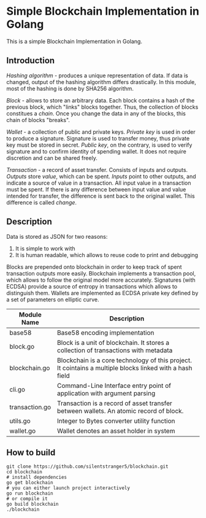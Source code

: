 # Simple Blockchain Implementation in Golang

This is a simple Blockchain Implementation in Golang. 

## Introduction

*Hashing algorithm* - produces a unique representation of data. If data is changed, output of the hashing 
algorithm differs drastically. In this module, most of the hashing is done by SHA256 algorithm.

*Block* - allows to store an arbitrary data. Each block contains a hash of the previous block, 
which "links" blocks together. Thus, the collection of blocks constitues a *chain*. Once you change the data 
in any of the blocks, this chain of blocks "breaks".

*Wallet* - a collection of public and private keys. *Private key* is used in order to produce a signature. 
Signature is used to transfer money, thus private key must be stored in secret. 
*Public key*, on the contrary, is used to verify signature and to confirm identity of spending wallet. 
It does not require discretion and can be shared freely.

*Transaction* - a record of asset transfer. Consists of inputs and outputs. *Outputs* store *value*, which 
can be spent. *Inputs* point to other outputs, and indicate a source of value in a transaction. All input value 
in a transaction must be spent. If there is any difference between input value and value intended for transfer, 
the difference is sent back to the original wallet. This difference is called *change*.

## Description

Data is stored as JSON for two reasons:

1. It is simple to work with
2. It is human readable, which allows to reuse code to print and debugging

Blocks are prepended onto blockchain in order to keep track of spent transaction outputs more easily.
Blockchain implements a transaction pool, which allows to follow the original model more accurately.
Signatures (with ECDSA) provide a source of entropy in transactions which allows to distinguish them.
Wallets are implemented as ECDSA private key defined by a set of parameters on elliptic curve.

| Module Name | Description |
|-------------|-------------|
| base58 | Base58 encoding implementation |
| block.go | Block is a unit of blockchain. It stores a collection of transactions with metadata |
| blockchain.go | Blockchain is a core technology of this project. It cointains a multiple blocks linked with a hash field |
| cli.go | Command-Line Interface entry point of application with argument parsing |
| transaction.go | Transaction is a record of asset transfer between wallets. An atomic record of block. |
| utils.go  | Integer to Bytes converter utility function |
| wallet.go | Wallet denotes an asset holder in system |

## How to build

```
git clone https://github.com/silentstranger5/blockchain.git
cd blockchain
# install dependencies
go get blockchain
# you can either launch project interactively
go run blockchain
# or compile it
go build blockchain
./blockchain
```
